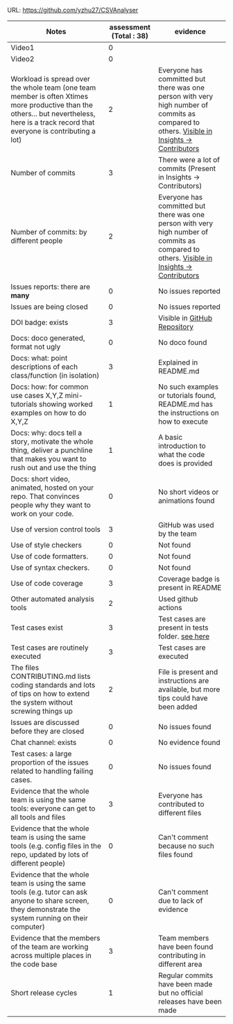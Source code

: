 URL: https://github.com/yzhu27/CSVAnalyser

|Notes|assessment (Total : 38)|evidence|
|-----|---------|----------|
|Video1| 0| |
|Video2| 0| |
|Workload is spread over the whole team (one team member is often Xtimes more productive than the others... but nevertheless, here is a track record that everyone is contributing a lot)| 2 | Everyone has committed but there was one person with very high number of commits as compared to others. [Visible in Insights -> Contributors](https://github.com/yzhu27/CSVAnalyser/graphs/contributors)|
|Number of commits| 3 | There were a lot of commits (Present in Insights -> Contributors) |
|Number of commits: by different people| 2 | Everyone has committed but there was one person with very high number of commits as compared to others. [Visible in Insights -> Contributors](https://github.com/yzhu27/CSVAnalyser/graphs/contributors)|
|Issues reports: there are **many**| 0 | No issues reported |
|Issues are being closed| 0 | No issues reported |
|DOI badge: exists| 3 | Visible in [GitHub Repository](https://github.com/yzhu27/CSVAnalyser) |
|Docs: doco generated, format not ugly | 0 | No doco found|
|Docs: what: point descriptions of each class/function (in isolation) | 3 | Explained in README.md|
|Docs: how: for common use cases X,Y,Z mini-tutorials showing worked examples on how to do X,Y,Z| 1 |No such examples or tutorials found, README.md has the instructions on how to execute|
|Docs: why: docs tell a story, motivate the whole thing, deliver a punchline that makes you want to rush out and use the thing| 1 | A basic introduction to what the code does is provided|
|Docs: short video, animated, hosted on your repo. That convinces people why they want to work on your code.|  0| No short videos or animations found|
|Use of version control tools| 3 | GitHub was used by the team|
|Use of style checkers | 0 | Not found|
|Use of code formatters. | 0 | Not found|
|Use of syntax checkers. | 0 | Not found|
|Use of code coverage | 3 | Coverage badge is present in README|
|Other automated analysis tools| 2 |Used github actions|
|Test cases exist| 3 |Test cases are present in tests folder. [see here](https://github.com/yzhu27/CSVAnalyser/tree/main/tests)|
|Test cases are routinely executed| 3 |Test cases are executed|
|The files CONTRIBUTING.md lists coding standards and lots of tips on how to extend the system without screwing things up| 2 | File is present and instructions are available, but more tips could have been added|
|Issues are discussed before they are closed| 0 |No issues found|
|Chat channel: exists| 0 | No evidence found|
|Test cases: a large proportion of the issues related to handling failing cases.| 0 | No issues found|
|Evidence that the whole team is using the same tools: everyone can get to all tools and files| 3 | Everyone has contributed to different files|
|Evidence that the whole team is using the same tools (e.g. config files in the repo, updated by lots of different people)| 0 |Can't comment because no such files found |
|Evidence that the whole team is using the same tools (e.g. tutor can ask anyone to share screen, they demonstrate the system running on their computer)| 0 | Can't comment due to lack of evidence|
|Evidence that the members of the team are working across multiple places in the code base| 3 | Team members have been found contributing in different area|
|Short release cycles | 1 | Regular commits have been made but no official releases have been made|
